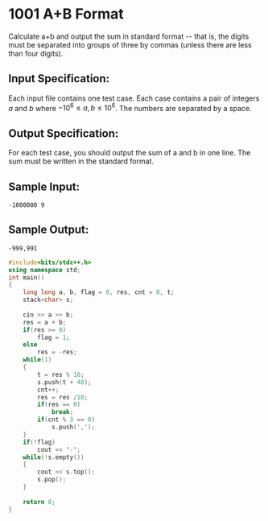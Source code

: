 # 1001 A+B Format

Calculate a+b and output the sum in standard format -- that is, the digits must be separated into groups of three by commas (unless there are less than four digits).

## Input Specification:
Each input file contains one test case. Each case contains a pair of integers $a$ and $b$ where $−10^6≤a,b≤10^6$. The numbers are separated by a space. 

## Output Specification:
For each test case, you should output the sum of a and b in one line. The sum must be written in the standard format.

## Sample Input:
```
-1000000 9
```

## Sample Output:
```
-999,991
```

```cpp tab="c++"
#include<bits/stdc++.h>
using namespace std;
int main()
{
	long long a, b, flag = 0, res, cnt = 0, t;
	stack<char> s;
	
	cin >> a >> b;
	res = a + b;
	if(res >= 0)
		flag = 1;
	else
		res = -res;
	while(1)
	{
		t = res % 10;
		s.push(t + 48);
		cnt++;
		res = res /10;
		if(res == 0)
			break;
		if(cnt % 3 == 0)
			s.push(',');
	}
	if(!flag)
		cout << "-";
	while(!s.empty())
	{
		cout << s.top();
		s.pop();
	}	
	
	return 0;
} 
```